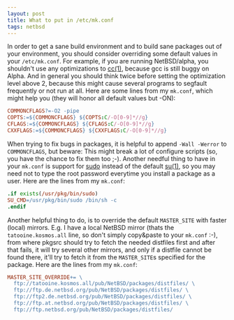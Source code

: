 ```yaml
---
layout: post
title: What to put in /etc/mk.conf
tags: netbsd
---
```


In order to get a sane build environment and to build sane packages out of your environment, you should consider overriding some default
values in your `/etc/mk.conf`. For example, if you are running NetBSD/alpha, you shouldn't use any optimizations to
[cc(1)](http://www.tac.eu.org/cgi-bin/man-cgi?cc+1+NetBSD-current), because
gcc is still buggy on Alpha. And in general you should think twice before setting the optimization level above 2, because this might cause
several programs to segfault frequently or not run at all. Here are some lines from my `mk.conf`, which might help you
(they will honor all default values but -ON):

```makefile
COMMONCFLAGS?=-O2 -pipe
COPTS:=${COMMONCFLAGS} ${COPTS:C/-O[0-9]*//g}
CFLAGS:=${COMMONCFLAGS} ${CFLAGS:C/-O[0-9]*//g}
CXXFLAGS:=${COMMONCFLAGS} ${CXXFLAGS:C/-O[0-9]*//g}
```

When trying to fix bugs in packages, it is helpful to append `-Wall -Werror` to `COMMONCFLAGS`, but beware: This might
break a lot of configure scripts (so, you have the chance to fix them too ;-). Another needful thing to have in your `mk.conf` is support
for [sudo](ftp://ftp.netbsd.org/pub/NetBSD-current/pkgsrc/security/sudo/README.html) instead of the default
[su(1)](http://www.tac.eu.org/cgi-bin/man-cgi?su+1+NetBSD-current), so you may need not to type the root password everytime you install a
package as a user. Here are the lines from my `mk.conf`:

```makefile
.if exists(/usr/pkg/bin/sudo)
SU_CMD=/usr/pkg/bin/sudo /bin/sh -c
.endif
```

Another helpful thing to do, is to override the default `MASTER_SITE` with faster (local) mirrors. E.g. I have a local NetBSD mirror
(thats the `tatooine.kosmos.all` line, so don't simply copy&paste to your `mk.conf` :-),
from where pkgsrc should try to fetch the needed distfiles first and after that fails, it will try several other mirrors, and only if a distfile cannot
be found there, it'll try to fetch it from the `MASTER_SITE`s specified for the package. Here are the lines from my `mk.conf`:

```makefile
MASTER_SITE_OVERRIDE+= \
  ftp://tatooine.kosmos.all/pub/NetBSD/packages/distfiles/ \
  ftp://ftp.de.netbsd.org/pub/NetBSD/packages/distfiles/ \
  ftp://ftp2.de.netbsd.org/pub/NetBSD/packages/distfiles/ \
  ftp://ftp.at.netbsd.org/pub/NetBSD/packages/distfiles/ \
  ftp://ftp.netbsd.org/pub/NetBSD/packages/distfiles/
```
